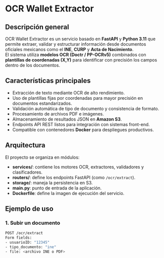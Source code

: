 # OCR Wallet Extractor

## Descripción general
OCR Wallet Extractor es un servicio basado en **FastAPI** y **Python 3.11** que permite extraer, validar y estructurar información desde documentos oficiales mexicanos como el **INE**, **CURP** y **Acta de Nacimiento**.  
El sistema utiliza **modelos OCR (Doctr / PP-OCRv5)** combinados con **plantillas de coordenadas (X,Y)** para identificar con precisión los campos dentro de los documentos.

## Características principales
- Extracción de texto mediante OCR de alto rendimiento.
- Uso de plantillas fijas por coordenadas para mayor precisión en documentos estandarizados.
- Validación automática de tipo de documento y consistencia de formato.
- Procesamiento de archivos PDF e imágenes.
- Almacenamiento de resultados JSON en **Amazon S3**.
- Endpoints API REST listos para integración con sistemas front-end.
- Compatible con contenedores **Docker** para despliegues productivos.

## Arquitectura
El proyecto se organiza en módulos:
- **services/**: contiene los motores OCR, extractores, validadores y clasificadores.
- **routers/**: define los endpoints FastAPI (como `/ocr/extract`).
- **storage/**: maneja la persistencia en S3.
- **main.py**: punto de entrada de la aplicación.
- **Dockerfile**: define la imagen de ejecución del servicio.

## Ejemplo de uso
### 1. Subir un documento
```bash
POST /ocr/extract
Form fields:
- usuarioID: "12345"
- tipo_documento: "ine"
- file: <archivo INE o PDF>
